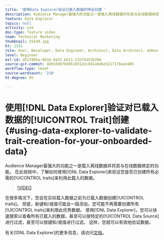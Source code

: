 ```yaml
---
title: '使用Data Explorer验证已载入数据的特征创建 '
description: Audience Manager最强大的功能之一是载入离线数据并将其与在线数据绑定的功能。 在此视频中，了解如何使用Data Explorer验证您是否已创建了利用此载入数据的所有必需特征。
feature: Data Explorer
topics: null
activity: use
doc-type: feature video
team: Technical Marketing
thumbnail: 25149.jpg
kt: 2141
role: User, Developer, Data Engineer, Architect, Data Architect, Admin, Leader
level: Beginner
exl-id: d52786ba-8d3d-4a52-be11-21b78353b28b
source-git-commit: 4b91696f840518312ec041abdbe5217178aee405
workflow-type: tm+mt
source-wordcount: '218'
ht-degree: 0%

---
```


# 使用[!DNL Data Explorer]验证对已载入数据的[!UICONTROL Trait]创建 {#using-data-explorer-to-validate-trait-creation-for-your-onboarded-data}

Audience Manager最强大的功能之一是载入离线数据并将其与在线数据绑定的功能。 在此视频中，了解如何使用[!DNL Data Explorer]来验证您是否已创建所有必需的[!UICONTROL traits]来利用此载入的数据。

>[!VIDEO](https://video.tv.adobe.com/v/25149/?quality=12)

在很多情况下，您会在实际载入数据之前为已载入数据创建[!UICONTROL traits]。 但是，新键和/或值可能会一路添加，您可能不再需要创建所有[!UICONTROL traits]来利用此优秀数据。 使用[!DNL Data Explorer]，您可以快速搜索以查看所有已载入的数据，甚至可以按特定的[!UICONTROL Data Source]进行过滤，甚至可以按键和/或值进行过滤。 这样，您就可以有效地验证数据。

有关[!DNL Data Explorer]的更多信息，请访问[文档](https://experiencecloud.adobe.com/resources/help/en_US/aam/data-explorer.html)。
